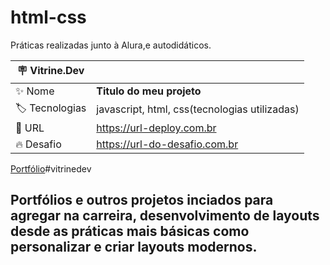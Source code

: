 # html-css

Práticas realizadas junto à Alura,e autodidáticos.

| :placard: Vitrine.Dev |     |
| -------------  | --- |
| :sparkles: Nome        | **Titulo do meu projeto**
| :label: Tecnologias | javascript, html, css(tecnologias utilizadas)
| :rocket: URL         | https://url-deploy.com.br
| :fire: Desafio     | https://url-do-desafio.com.br

<!-- Inserir imagem com a #vitrinedev ao final do link -->
[Portfólio](<Captura da Web_5-6-2023_19728_-1.jpeg>)#vitrinedev

## Portfólios e outros projetos inciados para agregar na carreira, desenvolvimento de layouts desde as práticas mais básicas como personalizar e criar layouts modernos.
